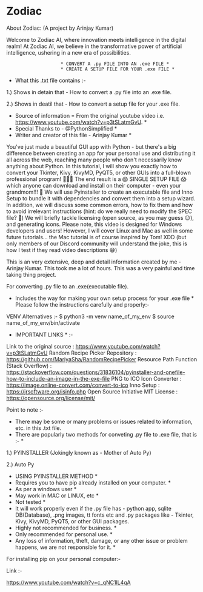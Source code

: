 # Zodiac

About Zodiac: (A project by Arinjay Kumar)

Welcome to Zodiac AI, where innovation meets intelligence in the digital realm! At Zodiac AI, we believe in the transformative power of artificial intelligence, ushering in a new era of possibilities.



						* CONVERT A .py FILE INTO AN .exe FILE *
						* CREATE A SETUP FILE FOR YOUR .exe FILE *


* What this .txt file contains :-

1.) Shows in detain that  -  How to convert a .py file into an .exe file.

2.) Shows in deatil that  -  How to convert a setup file for your .exe file.



* Source of information  =  From the original youtube video i.e. https://www.youtube.com/watch?v=p3tSLatmGvU. *
* Special Thanks to  -  @PythonSimplified *
* Writer and creator of this file  -  Arinjay Kumar *


You've just made a beautiful GUI app with Python - but there's a big difference between creating an app for your personal use and distributing it all across the web, reaching many people who don't necessarily know anything about Python. 
In this tutorial, I will show you exactly how to convert your Tkinter, Kivy, KivyMD, PyQT5, or other GUIs into a full-blown professional program! 🤩🤩🤩
The end result is a 😱 SINGLE SETUP FILE 😱 which anyone can download and install on their computer - even your grandmom!!! 👵
We will use Pyinstaller to create an executable file and Inno Setup to bundle it with dependencies and convert them into a setup wizard. 
In addition, we will discuss some common errors, how to fix them and how to avoid irrelevant instructions (hint: do we really need to modify the SPEC file? 🤔)
We will briefly tackle licensing (open source, as you may guess 😉), and generating icons.
Please note, this video is designed for Windows developers and users! However, I will cover Linux and Mac as well in some future tutorials... the Mac tutorial is of course inspired by Tom! XDD (but only members of our Discord community will understand the joke, this is how I test if they read video descriptions 😅) 


This is an very extensive, deep and detail information created by me  -  Arinjay Kumar.
This took me a lot of hours.
This was a very painful and time taking thing project.




For converting .py file to an .exe(executable file).
* Includes the way for making your own setup process for your .exe file *
Please follow the instructions carefully and properly:-

VENV Alternatives :-
$ python3 -m venv name_of_my_env
$ source name_of_my_env/bin/activate

* IMPORTANT LINKS * :-

Link to the original source  :  https://www.youtube.com/watch?v=p3tSLatmGvU
Random Recipe Picker Repository  :  https://github.com/MariyaSha/RandomRecipePicker
Resource Path Function (Stack Overflow)  :  https://stackoverflow.com/questions/31836104/pyinstaller-and-onefile-how-to-include-an-image-in-the-exe-file
PNG to ICO Icon Converter : https://image.online-convert.com/convert-to-ico
Inno Setup  :  https://jrsoftware.org/isinfo.php
Open Source Initiative MIT License  :  https://opensource.org/license/mit/


Point to note :-
* There may be some or many problems or issues related to information, etc. in this .txt file.
* There are popularly two methods for conveting .py file to .exe file, that is :- *


1.) PYINSTALLER (Jokingly known as  -  Mother of Auto Py)

2.) Auto Py


* USING PYINSTALLER METHOD *
* Requires you to have pip already installed on your computer. *
* As per a windows user * 
* May work in MAC or LINUX, etc *
* Not tested *
* It will work properly even if the .py file has - python app, sqlite DB(Database), .png images, tt fonts etc and .py packages like - Tkinter, Kivy, KivyMD, PyQT5, or other GUI packages.
* Highly not recommended for business. *
* Only recommended for personal use. *
* Any loss of information, theft, damage, or any other issue or problem happens, we are not responsible for it. *

For installing pip on your personal computer:-

Link  :-

https://www.youtube.com/watch?v=c_qNC1lL4qA


